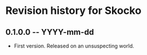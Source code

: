 # Revision history for Skocko

## 0.1.0.0  -- YYYY-mm-dd

* First version. Released on an unsuspecting world.
